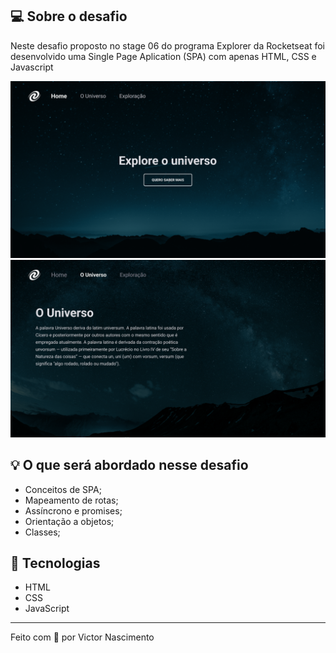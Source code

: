 ## 💻 Sobre o desafio

Neste desafio proposto no stage 06 do programa Explorer da Rocketseat foi desenvolvido uma Single Page Aplication (SPA) com apenas HTML, CSS e Javascript

![cover](.github/app-preview1.png)
![cover](.github/app-preview2.png)

## 💡 O que será abordado nesse desafio

- Conceitos de SPA;
- Mapeamento de rotas;
- Assíncrono e promises;
- Orientação a objetos;
- Classes;

## :wrench: Tecnologias

- HTML
- CSS
- JavaScript

---

Feito com 💜 por Victor Nascimento